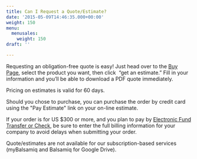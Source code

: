 ```yaml
---
title: Can I Request a Quote/Estimate?
date: '2015-05-09T14:46:35.000+00:00'
weight: 150
menu:
  menusales:
    weight: 150
draft: ''

---
```


Requesting an obligation-free quote is easy! Just head over to the [Buy Page](https://balsamiq.com/buy/), select the product you want, then click  “get an estimate.” Fill in your information and you’ll be able to download a PDF quote immediately.

Pricing on estimates is valid for 60 days.

Should you chose to purchase, you can purchase the order by credit card using the "Pay Estimate" link on your on-line estimate.

If your order is for US $300 or more, and you plan to pay by [Electronic Fund Transfer or Check](/sales/ordering/), be sure to enter the full billing information for your company to avoid delays when submitting your order.

Quote/estimates are not available for our subscription-based services (myBalsamiq and Balsamiq for Google Drive).
